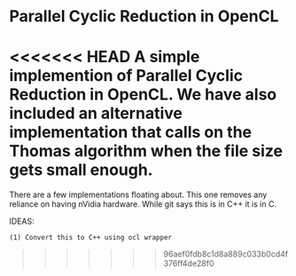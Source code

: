 # Parallel Cyclic Reduction in OpenCL

<<<<<<< HEAD
A simple implemention of Parallel Cyclic Reduction in OpenCL. 
We have also included an alternative implementation that calls
on the Thomas algorithm when the file size gets small enough.
=======
There are a few implementations floating about.
This one removes any reliance on having nVidia
hardware. While git says this is in C++ it is in
C. 

IDEAS:

    (1) Convert this to C++ using ocl wrapper
>>>>>>> 96aef0fdb8c1d8a889c033b0cd4f376ff4de28f0
